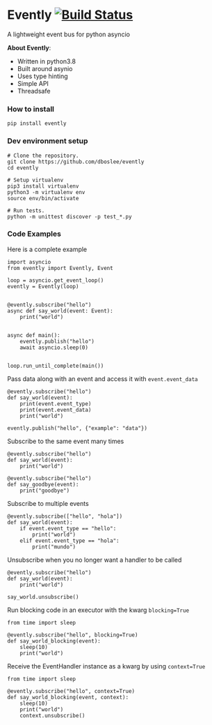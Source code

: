 # Evently [![Build Status](https://travis-ci.com/dboslee/evently.svg?branch=master)](https://travis-ci.com/dboslee/evently)

A lightweight event bus for python asyncio

**About Evently**:
- Written in python3.8
- Built around asynio
- Uses type hinting
- Simple API
- Threadsafe 

### How to install
`pip install evently`

### Dev environment setup
```
# Clone the repository.
git clone https://github.com/dboslee/evently
cd evently

# Setup virtualenv
pip3 install virtualenv
python3 -m virtualenv env
source env/bin/activate

# Run tests.
python -m unittest discover -p test_*.py
```

### Code Examples
Here is a complete example
```
import asyncio
from evently import Evently, Event

loop = asyncio.get_event_loop()
evently = Evently(loop)


@evently.subscribe("hello")
async def say_world(event: Event):
    print("world")


async def main():
    evently.publish("hello")
    await asyncio.sleep(0)


loop.run_until_complete(main())
```

Pass data along with an event and access it with `event.event_data`
```
@evently.subscribe("hello")
def say_world(event):
    print(event.event_type)
    print(event.event_data)
    print("world")

evently.publish("hello", {"example": "data"})
```

Subscribe to the same event many times
```
@evently.subscribe("hello")
def say_world(event):
    print("world")

@evently.subscribe("hello")
def say_goodbye(event):
    print("goodbye")
```

Subscribe to multiple events
```
@evently.subscribe(["hello", "hola"])
def say_world(event):
    if event.event_type == "hello":
        print("world")
    elif event.event_type == "hola":
        print("mundo")
```

Unsubscribe when you no longer want a handler to be called
```
@evently.subscribe("hello")
def say_world(event):
    print("world")

say_world.unsubscribe()
```

Run blocking code in an executor with the kwarg `blocking=True`
```
from time import sleep

@evently.subscribe("hello", blocking=True)
def say_world_blocking(event):
    sleep(10)
    print("world")
```

Receive the EventHandler instance as a kwarg by using `context=True`
```
from time import sleep

@evently.subscribe("hello", context=True)
def say_world_blocking(event, context):
    sleep(10)
    print("world")
    context.unsubscribe()
```
